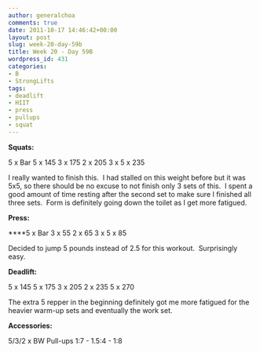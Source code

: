 ```yaml
---
author: generalchoa
comments: true
date: 2011-10-17 14:46:42+00:00
layout: post
slug: week-20-day-59b
title: Week 20 - Day 59B
wordpress_id: 431
categories:
- B
- StrongLifts
tags:
- deadlift
- HIIT
- press
- pullups
- squat
---
```


**Squats:**

5 x Bar
5 x 145
3 x 175
2 x 205
3 x 5 x 235

I really wanted to finish this.  I had stalled on this weight before but it was 5x5, so there should be no excuse to not finish only 3 sets of this.  I spent a good amount of time resting after the second set to make sure I finished all three sets.  Form is definitely going down the toilet as I get more fatigued.

**Press:**

****5 x Bar
3 x 55
2 x 65
3 x 5 x 85

Decided to jump 5 pounds instead of 2.5 for this workout.  Surprisingly easy.

**Deadlift:**

5 x 145
5 x 175
3 x 205
2 x 235
5 x 270

The extra 5 repper in the beginning definitely got me more fatigued for the heavier warm-up sets and eventually the work set.

**Accessories:**

5/3/2 x BW Pull-ups
1:7 - 1.5:4 - 1:8
